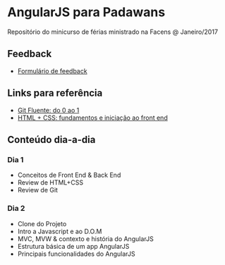 # AngularJS para Padawans
Repositório do minicurso de férias ministrado na Facens @ Janeiro/2017

## Feedback
- [Formulário de feedback](https://goo.gl/forms/uzmNhRPpaD9jm13l1)

## Links para referência
- [Git Fluente: do 0 ao 1](https://speakerdeck.com/anaagabriel/curso-de-git-na-xxiii-semana-de-tecnologia-da-fatec-sorocaba)
- [HTML + CSS: fundamentos e iniciação ao front end](https://speakerdeck.com/felipebernardes/html-plus-css-fundamentos-e-iniciacao-ao-front-end)

## Conteúdo dia-a-dia

### Dia 1
- Conceitos de Front End & Back End
- Review de HTML+CSS
- Review de Git

### Dia 2
- Clone do Projeto
- Intro a Javascript e ao D.O.M
- MVC, MVW & contexto e história do AngularJS
- Estrutura básica de um app AngularJS
- Principais funcionalidades do AngularJS

